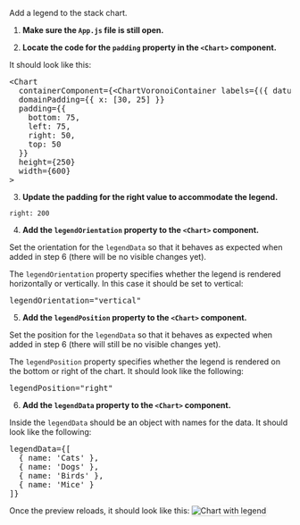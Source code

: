 Add a legend to the stack chart.

1) <strong>Make sure the `App.js` file is still open.</strong>

2) <strong>Locate the code for the `padding` property in the `<Chart>` component.</strong>

It should look like this:

<pre class="file">
&lt;Chart
  containerComponent={&lt;ChartVoronoiContainer labels={({ datum }) =&gt; `${datum.name}: ${datum.y}`} /&gt;}
  domainPadding={{ x: [30, 25] }}
  padding={{
    bottom: 75,
    left: 75,
    right: 50,
    top: 50
  }}
  height={250}
  width={600}
&gt;
</pre>

3) <strong>Update the padding for the right value to accommodate the legend.</strong>

  `right: 200`

4) <strong>Add the `legendOrientation` property to the `<Chart>` component.</strong>

Set the orientation for the `legendData` so that it behaves as expected when added in step 6 (there will be no visible changes yet).

The `legendOrientation` property specifies whether the legend is rendered horizontally or vertically. In this case it should be set to vertical:

<pre class="file" data-target="clipboard">
legendOrientation=&quot;vertical&quot;
</pre>

5) <strong>Add the `legendPosition` property to the `<Chart>` component.</strong>

Set the position for the `legendData` so that it behaves as expected when added in step 6 (there will still be no visible changes yet).

The `legendPosition` property specifies whether the legend is rendered on the bottom or right of the chart. It should look like the following:

<pre class="file" data-target="clipboard">
legendPosition=&quot;right&quot;
</pre>

6) <strong>Add the `legendData` property to the `<Chart>` component.</strong>

Inside the `legendData` should be an object with names for the data. It should look like the following:

<pre class="file" data-target="clipboard">
legendData={[
  { name: &#39;Cats&#39; }, 
  { name: &#39;Dogs&#39; }, 
  { name: &#39;Birds&#39; }, 
  { name: &#39;Mice&#39; }
]}
</pre>

Once the preview reloads, it should look like this:
<img src="stack-chart/assets/legend.png" alt="Chart with legend" style="box-shadow: rgba(3, 3, 3, 0.2) 0px 1.25px 2.5px 0px;" />